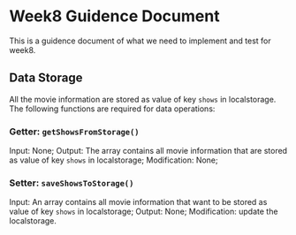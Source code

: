 
# Week8 Guidence Document

This is a guidence document of what we need to implement and test for week8.

## Data Storage
All the movie information are stored as value of key `shows` in localstorage. The following functions are required for data operations:
### Getter: `getShowsFromStorage()`
Input: None;
Output: The array contains all movie information that are stored as value of key `shows` in localstorage;
Modification: None;
### Setter: `saveShowsToStorage()`
Input: An array contains all movie information that want to be stored as value of key `shows` in localstorage;
Output: None;
Modification: update the localstorage.

##
